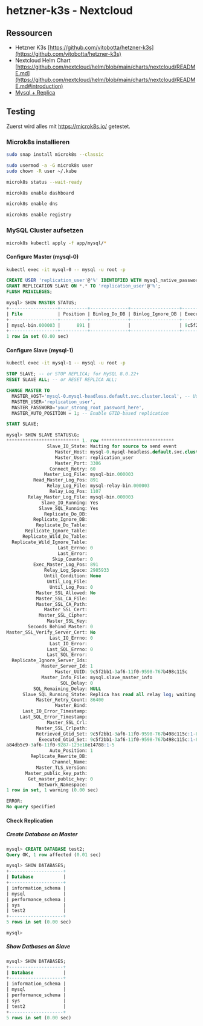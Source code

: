 # hetzner-k3s - Nextcloud

## Ressourcen

- Hetzner K3s [https://github.com/vitobotta/hetzner-k3s](https://github.com/vitobotta/hetzner-k3s)
- Nextcloud Helm Chart [https://github.com/nextcloud/helm/blob/main/charts/nextcloud/README.md](https://github.com/nextcloud/helm/blob/main/charts/nextcloud/README.md#introduction)
- [Mysql + Replica](https://kubernetes.io/docs/tasks/run-application/run-replicated-stateful-application/)

## Testing

Zuerst wird alles mit https://microk8s.io/ getestet.

### Microk8s installieren

```bash
sudo snap install microk8s --classic

sudo usermod -a -G microk8s user
sudo chown -R user ~/.kube

microk8s status --wait-ready

microk8s enable dashboard

microk8s enable dns

microk8s enable registry
```

### MySQL Cluster aufsetzen

```bash
microk8s kubectl apply -f app/mysql/*
```

#### Configure Master (mysql-0)
```bash
kubectl exec -it mysql-0 -- mysql -u root -p

```

```sql
CREATE USER 'replication_user'@'%' IDENTIFIED WITH mysql_native_password BY 'your_strong_root_password_here';
GRANT REPLICATION SLAVE ON *.* TO 'replication_user'@'%';
FLUSH PRIVILEGES;
```

```sql
mysql> SHOW MASTER STATUS;
+------------------+----------+--------------+------------------+------------------------------------------+
| File             | Position | Binlog_Do_DB | Binlog_Ignore_DB | Executed_Gtid_Set                        |
+------------------+----------+--------------+------------------+------------------------------------------+
| mysql-bin.000003 |      891 |              |                  | 9c5f2bb1-3af6-11f0-9598-767b498c115c:1-8 |
+------------------+----------+--------------+------------------+------------------------------------------+
1 row in set (0.00 sec)
```

#### Configure Slave (mysql-1)

```bash
kubectl exec -it mysql-1 -- mysql -u root -p
```

```sql
STOP SLAVE; -- or STOP REPLICA; for MySQL 8.0.22+
RESET SLAVE ALL; -- or RESET REPLICA ALL;
```

```sql
CHANGE MASTER TO
  MASTER_HOST='mysql-0.mysql-headless.default.svc.cluster.local', -- Use the headless service name
  MASTER_USER='replication_user',
  MASTER_PASSWORD='your_strong_root_password_here',
  MASTER_AUTO_POSITION = 1; -- Enable GTID-based replication
```

```sql
START SLAVE;
```

```sql
mysql> SHOW SLAVE STATUS\G;
*************************** 1. row ***************************
               Slave_IO_State: Waiting for source to send event
                  Master_Host: mysql-0.mysql-headless.default.svc.cluster.local
                  Master_User: replication_user
                  Master_Port: 3306
                Connect_Retry: 60
              Master_Log_File: mysql-bin.000003
          Read_Master_Log_Pos: 891
               Relay_Log_File: mysql-relay-bin.000003
                Relay_Log_Pos: 1107
        Relay_Master_Log_File: mysql-bin.000003
             Slave_IO_Running: Yes
            Slave_SQL_Running: Yes
              Replicate_Do_DB: 
          Replicate_Ignore_DB: 
           Replicate_Do_Table: 
       Replicate_Ignore_Table: 
      Replicate_Wild_Do_Table: 
  Replicate_Wild_Ignore_Table: 
                   Last_Errno: 0
                   Last_Error: 
                 Skip_Counter: 0
          Exec_Master_Log_Pos: 891
              Relay_Log_Space: 2985933
              Until_Condition: None
               Until_Log_File: 
                Until_Log_Pos: 0
           Master_SSL_Allowed: No
           Master_SSL_CA_File: 
           Master_SSL_CA_Path: 
              Master_SSL_Cert: 
            Master_SSL_Cipher: 
               Master_SSL_Key: 
        Seconds_Behind_Master: 0
Master_SSL_Verify_Server_Cert: No
                Last_IO_Errno: 0
                Last_IO_Error: 
               Last_SQL_Errno: 0
               Last_SQL_Error: 
  Replicate_Ignore_Server_Ids: 
             Master_Server_Id: 1
                  Master_UUID: 9c5f2bb1-3af6-11f0-9598-767b498c115c
             Master_Info_File: mysql.slave_master_info
                    SQL_Delay: 0
          SQL_Remaining_Delay: NULL
      Slave_SQL_Running_State: Replica has read all relay log; waiting for more updates
           Master_Retry_Count: 86400
                  Master_Bind: 
      Last_IO_Error_Timestamp: 
     Last_SQL_Error_Timestamp: 
               Master_SSL_Crl: 
           Master_SSL_Crlpath: 
           Retrieved_Gtid_Set: 9c5f2bb1-3af6-11f0-9598-767b498c115c:1-8
            Executed_Gtid_Set: 9c5f2bb1-3af6-11f0-9598-767b498c115c:1-8,
a84db5c9-3af6-11f0-9287-123e18e14788:1-5
                Auto_Position: 1
         Replicate_Rewrite_DB: 
                 Channel_Name: 
           Master_TLS_Version: 
       Master_public_key_path: 
        Get_master_public_key: 0
            Network_Namespace: 
1 row in set, 1 warning (0.00 sec)

ERROR: 
No query specified
```

#### Check Replication

##### Create Database on Master
```sql
mysql> CREATE DATABASE test2;
Query OK, 1 row affected (0.01 sec)

mysql> SHOW DATABASES;
+--------------------+
| Database           |
+--------------------+
| information_schema |
| mysql              |
| performance_schema |
| sys                |
| test2              |
+--------------------+
5 rows in set (0.00 sec)

mysql> 
```

##### Show Datbases on Slave

```sql
mysql> SHOW DATABASES;
+--------------------+
| Database           |
+--------------------+
| information_schema |
| mysql              |
| performance_schema |
| sys                |
| test2              |
+--------------------+
5 rows in set (0.00 sec)
```